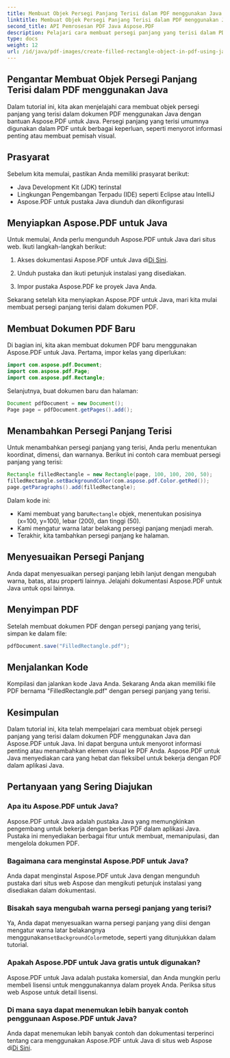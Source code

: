 ```yaml
---
title: Membuat Objek Persegi Panjang Terisi dalam PDF menggunakan Java
linktitle: Membuat Objek Persegi Panjang Terisi dalam PDF menggunakan Java
second_title: API Pemrosesan PDF Java Aspose.PDF
description: Pelajari cara membuat persegi panjang yang terisi dalam PDF menggunakan Java dengan Aspose.PDF untuk Java. Tutorial langkah demi langkah dengan contoh kode.
type: docs
weight: 12
url: /id/java/pdf-images/create-filled-rectangle-object-in-pdf-using-java/
---
```


## Pengantar Membuat Objek Persegi Panjang Terisi dalam PDF menggunakan Java

Dalam tutorial ini, kita akan menjelajahi cara membuat objek persegi panjang yang terisi dalam dokumen PDF menggunakan Java dengan bantuan Aspose.PDF untuk Java. Persegi panjang yang terisi umumnya digunakan dalam PDF untuk berbagai keperluan, seperti menyorot informasi penting atau membuat pemisah visual.

## Prasyarat

Sebelum kita memulai, pastikan Anda memiliki prasyarat berikut:

- Java Development Kit (JDK) terinstal
- Lingkungan Pengembangan Terpadu (IDE) seperti Eclipse atau IntelliJ
- Aspose.PDF untuk pustaka Java diunduh dan dikonfigurasi

## Menyiapkan Aspose.PDF untuk Java

Untuk memulai, Anda perlu mengunduh Aspose.PDF untuk Java dari situs web. Ikuti langkah-langkah berikut:

1.  Akses dokumentasi Aspose.PDF untuk Java di[Di Sini](https://reference.aspose.com/pdf/java/).

2. Unduh pustaka dan ikuti petunjuk instalasi yang disediakan.

3. Impor pustaka Aspose.PDF ke proyek Java Anda.

Sekarang setelah kita menyiapkan Aspose.PDF untuk Java, mari kita mulai membuat persegi panjang terisi dalam dokumen PDF.

## Membuat Dokumen PDF Baru

Di bagian ini, kita akan membuat dokumen PDF baru menggunakan Aspose.PDF untuk Java. Pertama, impor kelas yang diperlukan:

```java
import com.aspose.pdf.Document;
import com.aspose.pdf.Page;
import com.aspose.pdf.Rectangle;
```

Selanjutnya, buat dokumen baru dan halaman:

```java
Document pdfDocument = new Document();
Page page = pdfDocument.getPages().add();
```

## Menambahkan Persegi Panjang Terisi

Untuk menambahkan persegi panjang yang terisi, Anda perlu menentukan koordinat, dimensi, dan warnanya. Berikut ini contoh cara membuat persegi panjang yang terisi:

```java
Rectangle filledRectangle = new Rectangle(page, 100, 100, 200, 50);
filledRectangle.setBackgroundColor(com.aspose.pdf.Color.getRed());
page.getParagraphs().add(filledRectangle);
```

Dalam kode ini:
-  Kami membuat yang baru`Rectangle` objek, menentukan posisinya (x=100, y=100), lebar (200), dan tinggi (50).
- Kami mengatur warna latar belakang persegi panjang menjadi merah.
- Terakhir, kita tambahkan persegi panjang ke halaman.

## Menyesuaikan Persegi Panjang

Anda dapat menyesuaikan persegi panjang lebih lanjut dengan mengubah warna, batas, atau properti lainnya. Jelajahi dokumentasi Aspose.PDF untuk Java untuk opsi lainnya.

## Menyimpan PDF

Setelah membuat dokumen PDF dengan persegi panjang yang terisi, simpan ke dalam file:

```java
pdfDocument.save("FilledRectangle.pdf");
```

## Menjalankan Kode

Kompilasi dan jalankan kode Java Anda. Sekarang Anda akan memiliki file PDF bernama "FilledRectangle.pdf" dengan persegi panjang yang terisi.

## Kesimpulan

Dalam tutorial ini, kita telah mempelajari cara membuat objek persegi panjang yang terisi dalam dokumen PDF menggunakan Java dan Aspose.PDF untuk Java. Ini dapat berguna untuk menyorot informasi penting atau menambahkan elemen visual ke PDF Anda. Aspose.PDF untuk Java menyediakan cara yang hebat dan fleksibel untuk bekerja dengan PDF dalam aplikasi Java.

## Pertanyaan yang Sering Diajukan

### Apa itu Aspose.PDF untuk Java?

Aspose.PDF untuk Java adalah pustaka Java yang memungkinkan pengembang untuk bekerja dengan berkas PDF dalam aplikasi Java. Pustaka ini menyediakan berbagai fitur untuk membuat, memanipulasi, dan mengelola dokumen PDF.

### Bagaimana cara menginstal Aspose.PDF untuk Java?

Anda dapat menginstal Aspose.PDF untuk Java dengan mengunduh pustaka dari situs web Aspose dan mengikuti petunjuk instalasi yang disediakan dalam dokumentasi.

### Bisakah saya mengubah warna persegi panjang yang terisi?

 Ya, Anda dapat menyesuaikan warna persegi panjang yang diisi dengan mengatur warna latar belakangnya menggunakan`setBackgroundColor`metode, seperti yang ditunjukkan dalam tutorial.

### Apakah Aspose.PDF untuk Java gratis untuk digunakan?

Aspose.PDF untuk Java adalah pustaka komersial, dan Anda mungkin perlu membeli lisensi untuk menggunakannya dalam proyek Anda. Periksa situs web Aspose untuk detail lisensi.

### Di mana saya dapat menemukan lebih banyak contoh penggunaan Aspose.PDF untuk Java?

 Anda dapat menemukan lebih banyak contoh dan dokumentasi terperinci tentang cara menggunakan Aspose.PDF untuk Java di situs web Aspose di[Di Sini](https://reference.aspose.com/pdf/java/).